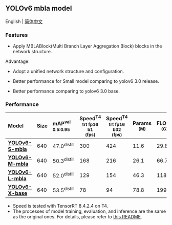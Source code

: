 ## YOLOv6 mbla model

English | [简体中文](./README_cn.md)

### Features

- Apply MBLABlock(Multi Branch Layer Aggregation Block) blocks in the network structure.

Advantage:
- Adopt a unified network structure and configuration.

- Better performance for Small model comparing to yolov6 3.0 release.

- Better performance comparing to yolov6 3.0 base.



### Performance

| Model                                                         | Size | mAP<sup>val<br/>0.5:0.95 | Speed<sup>T4<br/>trt fp16 b1 <br/>(fps) | Speed<sup>T4<br/>trt fp16 b32 <br/>(fps) | Params<br/><sup> (M) | FLOPs<br/><sup> (G) |
| :----------------------------------------------------------- | -------- | :----------------------- | -------------------------------------- | --------------------------------------- | -------------------- | ------------------- |
| [**YOLOv6-S-mbla**](https://github.com/meituan/YOLOv6/releases/download/0.4.0/yolov6s_mbla.pt) | 640      | 47.0<sup>distill            | 300                                    | 424                                    | 11.6                  | 29.8                |
| [**YOLOv6-M-mbla**](https://github.com/meituan/YOLOv6/releases/download/0.4.0/yolov6m_mbla.pt) | 640      | 50.3<sup>distill            | 168                                    | 216                                     | 26.1                 | 66.7                |
| [**YOLOv6-L-mbla**](https://github.com/meituan/YOLOv6/releases/download/0.4.0/yolov6l_base.pt) | 640      | 52.0<sup>distill         | 129                                    | 154                                     | 46.3                 | 118.2                |
| [**YOLOv6-X-base**](https://github.com/meituan/YOLOv6/releases/download/0.4.0/yolov6x_base.pt) | 640      | 53.5<sup>distill         | 78                                    | 94                                     | 78.8                 | 199.0               |

- Speed is tested with TensorRT 8.4.2.4 on T4.
- The processes of model training, evaluation, and inference are the same as the original ones. For details, please refer to [this README](https://github.com/meituan/YOLOv6#quick-start).

